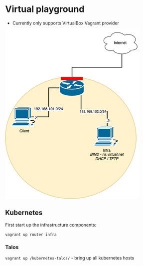 # Virtual playground

* Currently only supports VirtualBox Vagrant provider

![Network overview](docs/network.png)

## Kubernetes

First start up the infrastructure components:
```
vagrant up router infra
```

### Talos

`vagrant up /kubernetes-talos/` - bring up all kubernetes hosts
